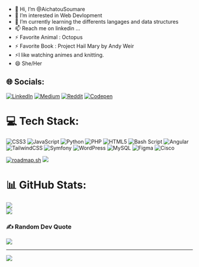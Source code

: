 - 👋 Hi, I’m @AichatouSoumare
- 👀 I’m interested in Web Devlopment
- 🌱 I’m currently learning the differents langages and data structures
- 📫 Reach me on linkedin ...
- ⚡ Favorite Animal : Octopus
- ⚡ Favorite Book : Project Hail Mary by Andy Weir
- ⚡I like watching animes and knitting.
- 😄 She/Her


## 🌐 Socials:
[![LinkedIn](https://img.shields.io/badge/LinkedIn-%230077B5.svg?logo=linkedin&logoColor=white)](https://linkedin.com/in/aïchatou-soumaré-5514311b3) [![Medium](https://img.shields.io/badge/Medium-12100E?logo=medium&logoColor=white)](https://medium.com/@ZazaMonkey) [![Reddit](https://img.shields.io/badge/Reddit-%23FF4500.svg?logo=Reddit&logoColor=white)](https://reddit.com/user/ZazaMonkey) [![Codepen](https://img.shields.io/badge/Codepen-000000?style=for-the-badge&logo=codepen&logoColor=white)](https://codepen.io/Zaza-M) 

# 💻 Tech Stack:
![CSS3](https://img.shields.io/badge/css3-%231572B6.svg?style=for-the-badge&logo=css3&logoColor=white) ![JavaScript](https://img.shields.io/badge/javascript-%23323330.svg?style=for-the-badge&logo=javascript&logoColor=%23F7DF1E) ![Python](https://img.shields.io/badge/python-3670A0?style=for-the-badge&logo=python&logoColor=ffdd54) ![PHP](https://img.shields.io/badge/php-%23777BB4.svg?style=for-the-badge&logo=php&logoColor=white) ![HTML5](https://img.shields.io/badge/html5-%23E34F26.svg?style=for-the-badge&logo=html5&logoColor=white) ![Bash Script](https://img.shields.io/badge/bash_script-%23121011.svg?style=for-the-badge&logo=gnu-bash&logoColor=white) ![Angular](https://img.shields.io/badge/angular-%23DD0031.svg?style=for-the-badge&logo=angular&logoColor=white) ![TailwindCSS](https://img.shields.io/badge/tailwindcss-%2338B2AC.svg?style=for-the-badge&logo=tailwind-css&logoColor=white) ![Symfony](https://img.shields.io/badge/symfony-%23000000.svg?style=for-the-badge&logo=symfony&logoColor=white) ![WordPress](https://img.shields.io/badge/WordPress-%23117AC9.svg?style=for-the-badge&logo=WordPress&logoColor=white) ![MySQL](https://img.shields.io/badge/mysql-4479A1.svg?style=for-the-badge&logo=mysql&logoColor=white) ![Figma](https://img.shields.io/badge/figma-%23F24E1E.svg?style=for-the-badge&logo=figma&logoColor=white) ![Cisco](https://img.shields.io/badge/cisco-%23049fd9.svg?style=for-the-badge&logo=cisco&logoColor=black)

[![roadmap.sh](https://roadmap.sh/card/tall/66a7969dee6a29a2edf75485?variant=dark&roadmaps=full-stack%2Cdatastructures-and-algorithms%2Csql%2Ccyber-security)](https://roadmap.sh) ![](https://github-readme-stats.vercel.app/api/top-langs/?username=AichatouSoumare&theme=dark&hide_border=false&include_all_commits=false&count_private=false&layout=compact)



# 📊 GitHub Stats:
![](https://github-readme-stats.vercel.app/api?username=AichatouSoumare&theme=dark&hide_border=false&include_all_commits=false&count_private=false)<br/>
![](https://github-readme-streak-stats.herokuapp.com/?user=AichatouSoumare&theme=dark&hide_border=false)<br/>


### ✍️ Random Dev Quote
![](https://quotes-github-readme.vercel.app/api?type=horizontal&theme=radical)

---
[![](https://visitcount.itsvg.in/api?id=AichatouSoumare&icon=0&color=5)](https://visitcount.itsvg.in)

<!-- Proudly created with GPRM ( https://gprm.itsvg.in ) -->
